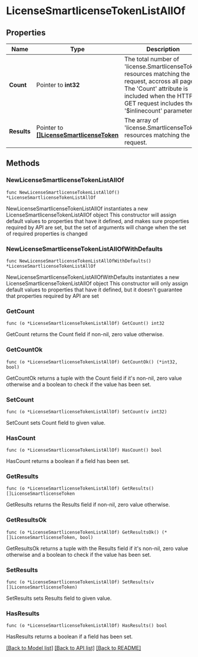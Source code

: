 # LicenseSmartlicenseTokenListAllOf

## Properties

Name | Type | Description | Notes
------------ | ------------- | ------------- | -------------
**Count** | Pointer to **int32** | The total number of &#39;license.SmartlicenseToken&#39; resources matching the request, accross all pages. The &#39;Count&#39; attribute is included when the HTTP GET request includes the &#39;$inlinecount&#39; parameter. | [optional] 
**Results** | Pointer to [**[]LicenseSmartlicenseToken**](license.SmartlicenseToken.md) | The array of &#39;license.SmartlicenseToken&#39; resources matching the request. | [optional] 

## Methods

### NewLicenseSmartlicenseTokenListAllOf

`func NewLicenseSmartlicenseTokenListAllOf() *LicenseSmartlicenseTokenListAllOf`

NewLicenseSmartlicenseTokenListAllOf instantiates a new LicenseSmartlicenseTokenListAllOf object
This constructor will assign default values to properties that have it defined,
and makes sure properties required by API are set, but the set of arguments
will change when the set of required properties is changed

### NewLicenseSmartlicenseTokenListAllOfWithDefaults

`func NewLicenseSmartlicenseTokenListAllOfWithDefaults() *LicenseSmartlicenseTokenListAllOf`

NewLicenseSmartlicenseTokenListAllOfWithDefaults instantiates a new LicenseSmartlicenseTokenListAllOf object
This constructor will only assign default values to properties that have it defined,
but it doesn't guarantee that properties required by API are set

### GetCount

`func (o *LicenseSmartlicenseTokenListAllOf) GetCount() int32`

GetCount returns the Count field if non-nil, zero value otherwise.

### GetCountOk

`func (o *LicenseSmartlicenseTokenListAllOf) GetCountOk() (*int32, bool)`

GetCountOk returns a tuple with the Count field if it's non-nil, zero value otherwise
and a boolean to check if the value has been set.

### SetCount

`func (o *LicenseSmartlicenseTokenListAllOf) SetCount(v int32)`

SetCount sets Count field to given value.

### HasCount

`func (o *LicenseSmartlicenseTokenListAllOf) HasCount() bool`

HasCount returns a boolean if a field has been set.

### GetResults

`func (o *LicenseSmartlicenseTokenListAllOf) GetResults() []LicenseSmartlicenseToken`

GetResults returns the Results field if non-nil, zero value otherwise.

### GetResultsOk

`func (o *LicenseSmartlicenseTokenListAllOf) GetResultsOk() (*[]LicenseSmartlicenseToken, bool)`

GetResultsOk returns a tuple with the Results field if it's non-nil, zero value otherwise
and a boolean to check if the value has been set.

### SetResults

`func (o *LicenseSmartlicenseTokenListAllOf) SetResults(v []LicenseSmartlicenseToken)`

SetResults sets Results field to given value.

### HasResults

`func (o *LicenseSmartlicenseTokenListAllOf) HasResults() bool`

HasResults returns a boolean if a field has been set.


[[Back to Model list]](../README.md#documentation-for-models) [[Back to API list]](../README.md#documentation-for-api-endpoints) [[Back to README]](../README.md)


